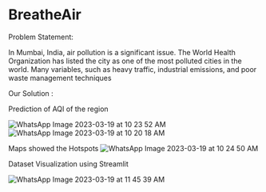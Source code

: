 # BreatheAir

Problem Statement:

In Mumbai, India, air pollution is a significant issue. The World Health Organization has listed the city as one of the most polluted cities in the world. Many variables, such as heavy traffic, industrial emissions, and poor waste management techniques

Our Solution : 

Prediction of AQI of the region 

![WhatsApp Image 2023-03-19 at 10 23 52 AM](https://user-images.githubusercontent.com/91048746/229346950-61b822cc-0ed1-4555-a251-714487842d01.jpeg)
![WhatsApp Image 2023-03-19 at 10 20 18 AM](https://user-images.githubusercontent.com/91048746/229347129-bd0b0d95-aa73-4f14-b75a-6c4d9282a61b.jpeg)


Maps showed the Hotspots
![WhatsApp Image 2023-03-19 at 10 24 50 AM](https://user-images.githubusercontent.com/91048746/229347109-3f8ae4f1-965f-4772-abfe-1b551df324a7.jpeg)



Dataset Visualization using Streamlit

![WhatsApp Image 2023-03-19 at 11 45 39 AM](https://user-images.githubusercontent.com/91048746/229347049-0f649999-f014-462d-b97f-e29d98f8771a.jpeg)
